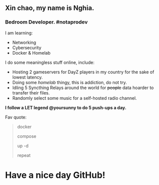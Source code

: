 ## Xin chao, my name is Nghia.

### Bedroom Developer. #notaprodev
I am learning:
- Networking
- Cybersecurity
- Docker & Homelab

I do some meaningless stuff online, include:
- Hosting 2 gameservers for DayZ players in my country for the sake of lowest latency.
- Doing some *homelab* thingy, this is addiction, do not try.
- Idling 5 Syncthing Relays around the world for ~~people~~ data hoarder to transfer their files.
- Randomly select some music for a self-hosted radio channel.

**I follow a LET legend @yoursunny to do 5 push-ups a day.**

Fav quote:
> docker
> 
> compose
> 
> up -d
> 
> repeat

# Have a nice day GitHub!
